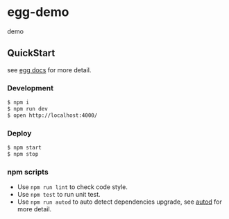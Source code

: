 # egg-demo

demo

## QuickStart

<!-- add docs here for user -->

see [egg docs][egg] for more detail.

### Development

```bash
$ npm i
$ npm run dev
$ open http://localhost:4000/
```

### Deploy

```bash
$ npm start
$ npm stop
```

### npm scripts

- Use `npm run lint` to check code style.
- Use `npm test` to run unit test.
- Use `npm run autod` to auto detect dependencies upgrade, see [autod](https://www.npmjs.com/package/autod) for more detail.


[egg]: https://eggjs.org
